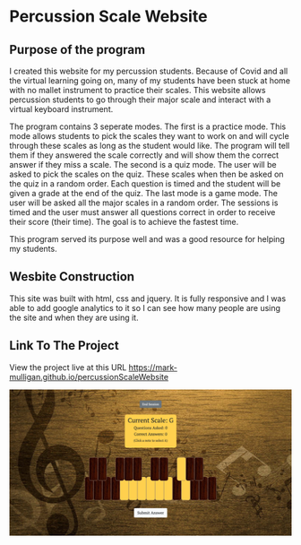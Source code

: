 # Percussion Scale Website

## Purpose of the program

I created this website for my percussion students.  Because of Covid and all the virtual learning going on, many of my students have been stuck at home with no mallet instrument to practice their scales.  This website allows percussion students to go through their major scale and interact with a virtual keyboard instrument. 

The program contains 3 seperate modes.  The first is a practice mode.  This mode allows students to pick the scales they want to work on and will cycle through these scales as long as the student would like. The program will tell them if they answered the scale correctly and will show them the correct answer if they miss a scale.  The second is a quiz mode.  The user will be asked to pick the scales on the quiz.  These scales when then be asked on the quiz in a random order.  Each question is timed and the student will be given a grade at the end of the quiz.  The last mode is a game mode.  The user will be asked all the major scales in a random order.  The sessions is timed and the user must answer all questions correct in order to receive their score (their time).  The goal is to achieve the fastest time.  

This program served its purpose well and was a good resource for helping my students.  

## Wesbite Construction
This site was built with html, css and jquery.  It is fully responsive and I was able to add google analytics to it so I can see how many people are using the site and when they are using it.     

## Link To The Project
View the project live at this URL  https://mark-mulligan.github.io/percussionScaleWebsite

![Image of Project](./scaleWebsiteCss/images/percussionScaleWebsite.jpg)

